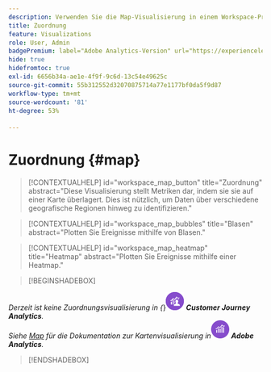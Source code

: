 ```yaml
---
description: Verwenden Sie die Map-Visualisierung in einem Workspace-Projekt.
title: Zuordnung
feature: Visualizations
role: User, Admin
badgePremium: label="Adobe Analytics-Version" url="https://experienceleague.adobe.com/docs/analytics/analyze/analysis-workspace/visualizations/map-visualization.html" tooltip="Wählen Sie aus, um die Adobe Analytics-Version dieses Artikels anzuzeigen."
hide: true
hidefromtoc: true
exl-id: 6656b34a-ae1e-4f9f-9c6d-13c54e49625c
source-git-commit: 55b312552d32070875714a77e1177bf0da5f9d87
workflow-type: tm+mt
source-wordcount: '81'
ht-degree: 53%

---
```


# Zuordnung {#map}

<!-- markdownlint-disable MD034 -->

>[!CONTEXTUALHELP]
>id="workspace_map_button"
>title="Zuordnung"
>abstract="Diese Visualisierung stellt Metriken dar, indem sie sie auf einer Karte überlagert. Dies ist nützlich, um Daten über verschiedene geografische Regionen hinweg zu identifizieren."

<!-- markdownlint-enable MD034 -->

<!-- markdownlint-disable MD034 -->

>[!CONTEXTUALHELP]
>id="workspace_map_bubbles"
>title="Blasen"
>abstract="Plotten Sie Ereignisse mithilfe von Blasen."

<!-- markdownlint-enable MD034 -->

<!-- markdownlint-disable MD034 -->

>[!CONTEXTUALHELP]
>id="workspace_map_heatmap"
>title="Heatmap"
>abstract="Plotten Sie Ereignisse mithilfe einer Heatmap."

<!-- markdownlint-enable MD034 -->

>[!BEGINSHADEBOX]

_Derzeit ist keine Zuordnungsvisualisierung in {_}![CustomerJourneyAnalytics](/help/assets/icons/CustomerJourneyAnalytics.svg) _**Customer Journey Analytics**._<br/>_Siehe [Map](https://experienceleague.adobe.com/en/docs/analytics/analyze/analysis-workspace/visualizations/map-visualization) für die Dokumentation zur Kartenvisualisierung in_![AdobeAnalytics](/help/assets/icons/AdobeAnalytics.svg) _**Adobe Analytics**._

>[!ENDSHADEBOX]

